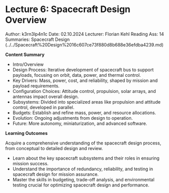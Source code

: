 # Lecture 6: Spacecraft Design Overview

Author: k3rn3lp4n1c
Date: 02.10.2024
Lecturer: Florian Kehl
Reading Ass: 14
Summaries: Spacecraft Design (../../Spacecraft%20Design%2016c607ce73f880d8b688e36efdba4239.md)

**Content Summary**

- Intro/Overview
- Design Process: Iterative development of spacecraft bus to support payloads, focusing on orbit, data, power, and thermal control.
- Key Drivers: Mass, power, cost, and reliability, shaped by mission and payload requirements.
- Configuration Choices: Attitude control, propulsion, solar arrays, and antennas impact overall design.
- Subsystems: Divided into specialized areas like propulsion and attitude control, developed in parallel.
- Budgets: Establish and refine mass, power, and resource allocations.
- Evolution: Ongoing adjustments from design to operation.
- Future: More autonomy, miniaturization, and advanced software.

**Learning Outcomes**

Acquire a comprehensive understanding of the spacecraft design process, from conceptual to detailed design and review.

- Learn about the key spacecraft subsystems and their roles in ensuring mission success.
- Understand the importance of redundancy, reliability, and testing in spacecraft design for mission assurance.
- Master the skills in budgeting, trade-off analysis, and environmental testing crucial for optimizing spacecraft design and performance.